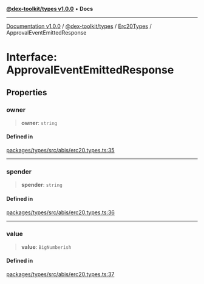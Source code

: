 [**@dex-toolkit/types v1.0.0**](../../../README.md) • **Docs**

***

[Documentation v1.0.0](../../../../../packages.md) / [@dex-toolkit/types](../../../README.md) / [Erc20Types](../README.md) / ApprovalEventEmittedResponse

# Interface: ApprovalEventEmittedResponse

## Properties

### owner

> **owner**: `string`

#### Defined in

[packages/types/src/abis/erc20.types.ts:35](https://github.com/niZmosis/dex-toolkit/blob/3d8b41b44787b30fbea5de3ab4737662ffb61bc8/packages/types/src/abis/erc20.types.ts#L35)

***

### spender

> **spender**: `string`

#### Defined in

[packages/types/src/abis/erc20.types.ts:36](https://github.com/niZmosis/dex-toolkit/blob/3d8b41b44787b30fbea5de3ab4737662ffb61bc8/packages/types/src/abis/erc20.types.ts#L36)

***

### value

> **value**: `BigNumberish`

#### Defined in

[packages/types/src/abis/erc20.types.ts:37](https://github.com/niZmosis/dex-toolkit/blob/3d8b41b44787b30fbea5de3ab4737662ffb61bc8/packages/types/src/abis/erc20.types.ts#L37)
